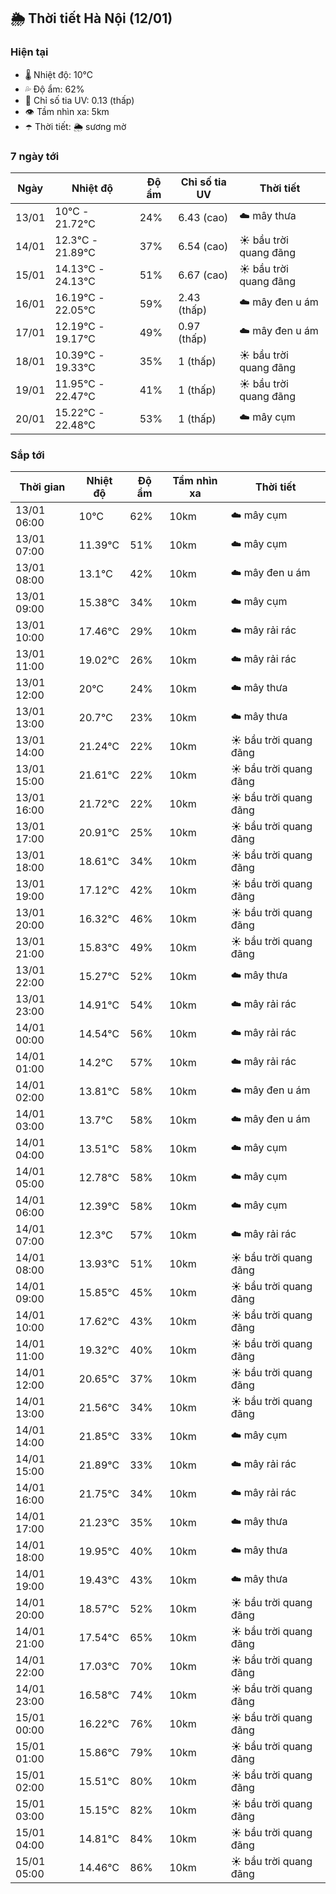 ## 🌦️ Thời tiết Hà Nội (12/01)

### Hiện tại

- 🌡️ Nhiệt độ: 10℃
- 💦 Độ ẩm: 62%
- 🌟 Chỉ số tia UV: 0.13 (thấp)
- 👁️ Tầm nhìn xa: 5km
- ☂️ Thời tiết: 🌦️ sương mờ

### 7 ngày tới

| Ngày | Nhiệt độ | Độ ẩm | Chỉ số tia UV | Thời tiết |
| --- | --- | --- | --- | --- |
| 13/01 | 10℃ - 21.72℃ | 24% | 6.43 (cao) | ☁️ mây thưa |
| 14/01 | 12.3℃ - 21.89℃ | 37% | 6.54 (cao) | ☀️ bầu trời quang đãng |
| 15/01 | 14.13℃ - 24.13℃ | 51% | 6.67 (cao) | ☀️ bầu trời quang đãng |
| 16/01 | 16.19℃ - 22.05℃ | 59% | 2.43 (thấp) | ☁️ mây đen u ám |
| 17/01 | 12.19℃ - 19.17℃ | 49% | 0.97 (thấp) | ☁️ mây đen u ám |
| 18/01 | 10.39℃ - 19.33℃ | 35% | 1 (thấp) | ☀️ bầu trời quang đãng |
| 19/01 | 11.95℃ - 22.47℃ | 41% | 1 (thấp) | ☀️ bầu trời quang đãng |
| 20/01 | 15.22℃ - 22.48℃ | 53% | 1 (thấp) | ☁️ mây cụm |

### Sắp tới

| Thời gian | Nhiệt độ | Độ ẩm | Tầm nhìn xa | Thời tiết |
| --- | --- | --- | --- | --- |
| 13/01 06:00 | 10℃ | 62% | 10km | ☁️ mây cụm |
| 13/01 07:00 | 11.39℃ | 51% | 10km | ☁️ mây cụm |
| 13/01 08:00 | 13.1℃ | 42% | 10km | ☁️ mây đen u ám |
| 13/01 09:00 | 15.38℃ | 34% | 10km | ☁️ mây cụm |
| 13/01 10:00 | 17.46℃ | 29% | 10km | ☁️ mây rải rác |
| 13/01 11:00 | 19.02℃ | 26% | 10km | ☁️ mây rải rác |
| 13/01 12:00 | 20℃ | 24% | 10km | ☁️ mây thưa |
| 13/01 13:00 | 20.7℃ | 23% | 10km | ☁️ mây thưa |
| 13/01 14:00 | 21.24℃ | 22% | 10km | ☀️ bầu trời quang đãng |
| 13/01 15:00 | 21.61℃ | 22% | 10km | ☀️ bầu trời quang đãng |
| 13/01 16:00 | 21.72℃ | 22% | 10km | ☀️ bầu trời quang đãng |
| 13/01 17:00 | 20.91℃ | 25% | 10km | ☀️ bầu trời quang đãng |
| 13/01 18:00 | 18.61℃ | 34% | 10km | ☀️ bầu trời quang đãng |
| 13/01 19:00 | 17.12℃ | 42% | 10km | ☀️ bầu trời quang đãng |
| 13/01 20:00 | 16.32℃ | 46% | 10km | ☀️ bầu trời quang đãng |
| 13/01 21:00 | 15.83℃ | 49% | 10km | ☀️ bầu trời quang đãng |
| 13/01 22:00 | 15.27℃ | 52% | 10km | ☁️ mây thưa |
| 13/01 23:00 | 14.91℃ | 54% | 10km | ☁️ mây rải rác |
| 14/01 00:00 | 14.54℃ | 56% | 10km | ☁️ mây rải rác |
| 14/01 01:00 | 14.2℃ | 57% | 10km | ☁️ mây rải rác |
| 14/01 02:00 | 13.81℃ | 58% | 10km | ☁️ mây đen u ám |
| 14/01 03:00 | 13.7℃ | 58% | 10km | ☁️ mây đen u ám |
| 14/01 04:00 | 13.51℃ | 58% | 10km | ☁️ mây cụm |
| 14/01 05:00 | 12.78℃ | 58% | 10km | ☁️ mây cụm |
| 14/01 06:00 | 12.39℃ | 58% | 10km | ☁️ mây cụm |
| 14/01 07:00 | 12.3℃ | 57% | 10km | ☁️ mây rải rác |
| 14/01 08:00 | 13.93℃ | 51% | 10km | ☀️ bầu trời quang đãng |
| 14/01 09:00 | 15.85℃ | 45% | 10km | ☀️ bầu trời quang đãng |
| 14/01 10:00 | 17.62℃ | 43% | 10km | ☀️ bầu trời quang đãng |
| 14/01 11:00 | 19.32℃ | 40% | 10km | ☀️ bầu trời quang đãng |
| 14/01 12:00 | 20.65℃ | 37% | 10km | ☀️ bầu trời quang đãng |
| 14/01 13:00 | 21.56℃ | 34% | 10km | ☀️ bầu trời quang đãng |
| 14/01 14:00 | 21.85℃ | 33% | 10km | ☁️ mây cụm |
| 14/01 15:00 | 21.89℃ | 33% | 10km | ☁️ mây rải rác |
| 14/01 16:00 | 21.75℃ | 34% | 10km | ☁️ mây rải rác |
| 14/01 17:00 | 21.23℃ | 35% | 10km | ☁️ mây thưa |
| 14/01 18:00 | 19.95℃ | 40% | 10km | ☁️ mây thưa |
| 14/01 19:00 | 19.43℃ | 43% | 10km | ☁️ mây thưa |
| 14/01 20:00 | 18.57℃ | 52% | 10km | ☀️ bầu trời quang đãng |
| 14/01 21:00 | 17.54℃ | 65% | 10km | ☀️ bầu trời quang đãng |
| 14/01 22:00 | 17.03℃ | 70% | 10km | ☀️ bầu trời quang đãng |
| 14/01 23:00 | 16.58℃ | 74% | 10km | ☀️ bầu trời quang đãng |
| 15/01 00:00 | 16.22℃ | 76% | 10km | ☀️ bầu trời quang đãng |
| 15/01 01:00 | 15.86℃ | 79% | 10km | ☀️ bầu trời quang đãng |
| 15/01 02:00 | 15.51℃ | 80% | 10km | ☀️ bầu trời quang đãng |
| 15/01 03:00 | 15.15℃ | 82% | 10km | ☀️ bầu trời quang đãng |
| 15/01 04:00 | 14.81℃ | 84% | 10km | ☀️ bầu trời quang đãng |
| 15/01 05:00 | 14.46℃ | 86% | 10km | ☀️ bầu trời quang đãng |
